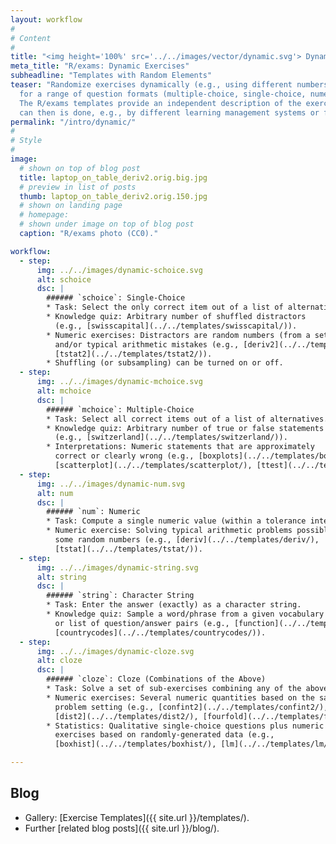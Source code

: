 ```yaml
---
layout: workflow
#
# Content
#
title: "<img height='100%' src='../../images/vector/dynamic.svg'> Dynamic Exercises"
meta_title: "R/exams: Dynamic Exercises"
subheadline: "Templates with Random Elements"
teaser: "Randomize exercises dynamically (e.g., using different numbers, text blocks, ...)
  for a range of question formats (multiple-choice, single-choice, numeric, text, and combinations thereof).
  The R/exams templates provide an independent description of the exercises, the actual rendering
  can then is done, e.g., by different learning management systems or file formats."
permalink: "/intro/dynamic/"
#
# Style
#
image:
  # shown on top of blog post
  title: laptop_on_table_deriv2.orig.big.jpg
  # preview in list of posts
  thumb: laptop_on_table_deriv2.orig.150.jpg
  # shown on landing page
  # homepage:
  # shown under image on top of blog post
  caption: "R/exams photo (CC0)."

workflow:
  - step:
      img: ../../images/dynamic-schoice.svg
      alt: schoice
      dsc: |
        ###### `schoice`: Single-Choice
        * Task: Select the only correct item out of a list of alternatives.
        * Knowledge quiz: Arbitrary number of shuffled distractors
          (e.g., [swisscapital](../../templates/swisscapital/)).
        * Numeric exercises: Distractors are random numbers (from a set/interval)
          and/or typical arithmetic mistakes (e.g., [deriv2](../../templates/deriv2/),
          [tstat2](../../templates/tstat2/)).
        * Shuffling (or subsampling) can be turned on or off.
  - step:
      img: ../../images/dynamic-mchoice.svg
      alt: mchoice
      dsc: |
        ###### `mchoice`: Multiple-Choice
        * Task: Select all correct items out of a list of alternatives.
        * Knowledge quiz: Arbitrary number of true or false statements
          (e.g., [switzerland](../../templates/switzerland/)).
        * Interpretations: Numeric statements that are approximately
          correct or clearly wrong (e.g., [boxplots](../../templates/boxplots/),
          [scatterplot](../../templates/scatterplot/), [ttest](../../templates/ttest/)).
  - step:
      img: ../../images/dynamic-num.svg
      alt: num
      dsc: |
        ###### `num`: Numeric
        * Task: Compute a single numeric value (within a tolerance interval).
        * Numeric exercise: Solving typical arithmetic problems possibly based on
          some random numbers (e.g., [deriv](../../templates/deriv/),
          [tstat](../../templates/tstat/)).
  - step:
      img: ../../images/dynamic-string.svg
      alt: string
      dsc: |
        ###### `string`: Character String
        * Task: Enter the answer (exactly) as a character string.
        * Knowledge quiz: Sample a word/phrase from a given vocabulary
          or list of question/answer pairs (e.g., [function](../../templates/function/),
          [countrycodes](../../templates/countrycodes/)).
  - step:
      img: ../../images/dynamic-cloze.svg
      alt: cloze
      dsc: |
        ###### `cloze`: Cloze (Combinations of the Above)
        * Task: Solve a set of sub-exercises combining any of the above types.
        * Numeric exercises: Several numeric quantities based on the same
          problem setting (e.g., [confint2](../../templates/confint2/),
          [dist2](../../templates/dist2/), [fourfold](../../templates/fourfold/)).
        * Statistics: Qualitative single-choice questions plus numeric
          exercises based on randomly-generated data (e.g.,
          [boxhist](../../templates/boxhist/), [lm](../../templates/lm/)).

---
```


## Blog ##

* Gallery: [Exercise Templates]({{ site.url }}/templates/).
* Further [related blog posts]({{ site.url }}/blog/).

